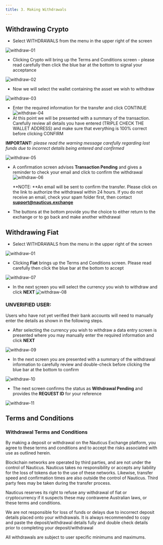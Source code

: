 ```yaml
---
title: 3. Making Withdrawals
---
```

## Withdrawing Crypto

* Select WITHDRAWALS from the menu in the upper right of the screen

![withdraw-01](/images/Exchange/withdraw-01.png)

* Clicking Crypto will bring up the Terms and Conditions screen - please read carefully then click the blue bar at the bottom to signal your acceptance

![withdraw-02](/images/Exchange/withdraw-02.png)

* Now we will select the wallet containing the asset we wish to withdraw

![withdraw-03](/images/Exchange/withdraw-03.png)

* Enter the required information for the transfer and click CONTINUE
   ![withdraw-04](/images/Exchange/withdraw-04.png)
* At this point we will be presented with a summary of the transaction. Carefully review all details you have entered (TRIPLE CHECK THE WALLET ADDRESS) and make sure that everything is 100% correct before clicking CONFIRM

**IMPORTANT:** _please read the warning message carefully regarding lost funds due to incorrect details being entered and confirmed_

![withdraw-05](/images/Exchange/withdraw-05.png)

* A confirmation screen advises **Transaction Pending** and gives a reminder to check your email and click to confirm the withdrawal
  ![withdraw-06](/images/Exchange/withdraw-06.png)

  **NOTE: **An email will be sent to confirm the transfer. Please click on the link to authorize the withdrawal within 24 hours. If you do not receive an email, check your spam folder first, then contact **support@nauticus.exchange**

* The buttons at the bottom provide you the choice to either return to the exchange or to go back and make another withdrawal

## Withdrawing Fiat

* Select WITHDRAWALS from the menu in the upper right of the screen

![withdraw-01](/images/Exchange/withdraw-01.png)

* Clicking **Fiat** brings up the Terms and Conditions screen. Please read carefully then click the blue bar at the bottom to accept

![withdraw-07](/images/Exchange/withdraw-07.png)

* In the next screen you will select the currency you wish to withdraw and click **NEXT**
  ![withdraw-08](/images/Exchange/withdraw-08.png)

### UNVERIFIED USER:

Users who have not yet verified their bank accounts will need to manually enter the details as shown in the following steps.

* After selecting the currency you wish to withdraw a data entry screen is presented where you may manually enter the required information and click **NEXT**

![withdraw-09](/images/Exchange/withdraw-09.png)

* In the next screen you are presented with a summary of the withdrawal information to carefully review and double-check before clicking the blue bar at the bottom to confirm

![withdraw-10](/images/Exchange/withdraw-10.png)

* The next screen confirms the status as **Withdrawal Pending** and provides the **REQUEST ID** for your reference

![withdraw-11](/images/Exchange/withdraw-11.png)

## Terms and Conditions

### Withdrawal Terms and Conditions

By making a deposit or withdrawal on the Nauticus Exchange platform, you agree to these terms and conditions and to accept the risks associated with use as outlined herein.

Blockchain networks are operated by third parties, and are not under the control of Nauticus. Nauticus takes no responsibility or accepts any liability for the loss of tokens due to the use of these networks. Likewise, transfer speed and confirmation times are also outside the control of Nauticus. Third party fees may be taken during the transfer process.

Nauticus reserves its right to refuse any withdrawal of fiat or cryptocurrency if it suspects these may contravene Australian laws, or these terms and conditions.

We are not responsible for loss of funds or delays due to incorrect deposit details placed onto your withdrawals. It is always recommended to copy and paste the deposit/withdrawal details fully and double check details prior to completing your deposit/withdrawal

All withdrawals are subject to user specific minimums and maximums.
